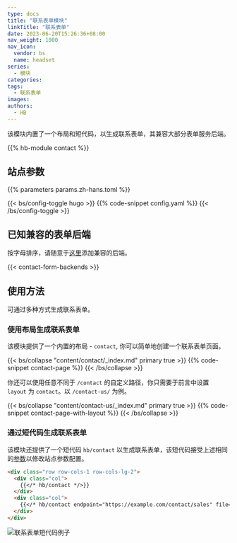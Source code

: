 ```yaml
---
type: docs
title: "联系表单模块"
linkTitle: "联系表单"
date: 2023-06-20T15:26:36+08:00
nav_weight: 1000
nav_icon:
  vendor: bs
  name: headset
series:
  - 模块
categories:
tags:
  - 联系表单
images:
authors:
  - HB
---
```


该模块内置了一个布局和短代码，以生成联系表单，其兼容大部分表单服务后端。

<!--more-->

{{% hb-module contact %}}

## 站点参数

{{% parameters params.zh-hans.toml %}}

{{< bs/config-toggle hugo >}}
{{% code-snippet config.yaml %}}
{{< /bs/config-toggle >}}

## 已知兼容的表单后端

按字母排序，请随意于[这里](https://github.com/hbstack/site/edit/main/data/contact-form-backends.toml)添加兼容的后端。

{{< contact-form-backends >}}

## 使用方法

可通过多种方式生成联系表单。

### 使用布局生成联系表单

该模块提供了一个内置的布局 - `contact`, 你可以简单地创建一个联系表单页面。

{{< bs/collapse "content/contact/_index.md" primary true >}}
{{% code-snippet contact-page %}}
{{< /bs/collapse >}}

你还可以使用任意不同于 `/contact` 的自定义路径，你只需要于前言中设置 `layout` 为 `contact`。以 `/contact-us/` 为例。

{{< bs/collapse "content/contact-us/_index.md" primary true >}}
{{% code-snippet contact-page-with-layout %}}
{{< /bs/collapse >}}

### 通过短代码生成联系表单

该模块还提供了一个短代码 `hb/contact` 以生成联系表单，该短代码接受上述相同的[参数](#站点参数)以修改站点参数配置。

```markdown
<div class="row row-cols-1 row-cols-lg-2">
  <div class="col">
    {{</* hb/contact */>}}
  </div>
  <div class="col">
    {{</* hb/contact endpoint="https://example.com/contact/sales" file=true */>}}
  </div>
</div>
```

![联系表单短代码例子](shortcode-example.png)
